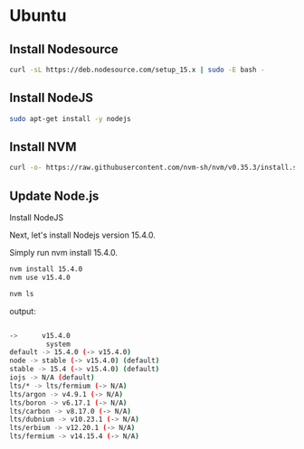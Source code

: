 # Ubuntu

## Install Nodesource

```bash
curl -sL https://deb.nodesource.com/setup_15.x | sudo -E bash -

```

## Install NodeJS

```bash
sudo apt-get install -y nodejs
```


## Install NVM


```bash
curl -o- https://raw.githubusercontent.com/nvm-sh/nvm/v0.35.3/install.sh | bash

```


## Update Node.js

Install NodeJS

Next, let's install Nodejs version 15.4.0.

Simply run nvm install 15.4.0.

```bash
nvm install 15.4.0
nvm use v15.4.0

nvm ls

```

output:

```bash

->      v15.4.0
         system
default -> 15.4.0 (-> v15.4.0)
node -> stable (-> v15.4.0) (default)
stable -> 15.4 (-> v15.4.0) (default)
iojs -> N/A (default)
lts/* -> lts/fermium (-> N/A)
lts/argon -> v4.9.1 (-> N/A)
lts/boron -> v6.17.1 (-> N/A)
lts/carbon -> v8.17.0 (-> N/A)
lts/dubnium -> v10.23.1 (-> N/A)
lts/erbium -> v12.20.1 (-> N/A)
lts/fermium -> v14.15.4 (-> N/A)

```


